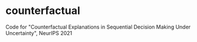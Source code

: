 # counterfactual
Code for "Counterfactual Explanations in Sequential Decision Making Under Uncertainty", NeurIPS 2021
